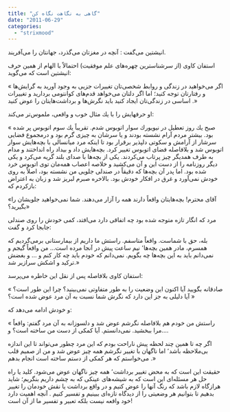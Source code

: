 ```yaml
---
title: "گاهی به نگاهت نگاه کن"
date: "2011-06-29"
categories: 
  - "strixmood"
---
```


  
  
انیشتین می‌گفت : آنچه در مغزتان می‌گذرد، جهانتان را می‌آفریند.  
  
استفان كاوی (از سرشناسترین چهره‌های علم موفقیت) احتمالاً با الهام از همین حرف انیشتین است كه می‌گوید:  
  
« اگر می‌خواهید در زندگی و روابط شخصی‌تان تغییرات جزیی به وجود آورید به گرایش‌ها و رفتارتان توجه كنید؛ اما اگر دلتان می‌خواهد قدم‌های كوانتومی بردارید و تغییرات اساسی در زندگی‌تان ایجاد كنید باید نگرش‌ها و برداشت‌هایتان را عوض كنید .»  
  
او حرفهایش را با یك مثال خوب و واقعی، ملموس‌تر می‌كند:  
  
« صبح یك روز تعطیل در نیویورك سوار اتوبوس شدم. تقریباً یك سوم اتوبوس پر شده بود. بیشتر مردم آرام نشسته بودند و یا سرشان به چیزی گرم بود و درمجموع فضایی سرشار از آرامش و سكوتی دلپذیر برقرار بود تا اینكه مرد میانسالی با بچه‌هایش سوار اتوبوس شد و بلافاصله فضای اتوبوس تغییر كرد. بچه‌هایش داد و بیداد راه انداختند و مدام به طرف همدیگر چیز پرتاب می‌كردند. یكی از بچه‌ها با صدای بلند گریه می‌كرد و یكی دیگر روزنامه را از دست این و آن می‌كشید و خلاصه اعصاب همه‌مان توی اتوبوس خرد شده بود. اما پدر آن بچه‌ها كه دقیقاً در صندلی جلویی من نشسته بود، اصلاً به روی خودش نمی‌آورد و غرق در افكار خودش بود. بالاخره صبرم لبریز شد و زبان به اعتراض بازكردم كه:  
  
«آقای محترم! بچه‌هایتان واقعاً دارند همه را آزار می‌دهند. شما نمی‌خواهید جلویشان را بگیرید؟»  
  
مرد كه انگار تازه متوجه شده بود چه اتفاقی دارد می‌افتد، كمی خودش را روی صندلی جابجا كرد و گفت:  
  
بله، حق با شماست. واقعاً متاسفم. راستش ما داریم از بیمارستانی برمی‌گردیم كه همسرم، مادر همین بچه‌ها٬ نیم ساعت پیش در آنجا مرده است... من واقعاً گیجم و نمی‌دانم باید به این بچه‌ها چه بگویم. نمی‌دانم كه خودم باید چه كار كنم و ... و بغضش تركید و اشكش سرازیر شد.»  
  
استفان كاوی بلافاصله پس از نقل این خاطره می‌پرسد:  
  
« صادقانه بگویید آیا اكنون این وضعیت را به طور متفاوتی نمی‌بینید؟ چرا این طور است؟ آیا دلیلی به جز این دارد كه نگرش شما نسبت به آن مرد عوض شده است؟ »  
  
و خودش ادامه می‌دهد كه:  
  
« راستش من خودم هم بلافاصله نگرشم عوض شد و دلسوزانه به آن مرد گفتم: واقعاً مرا ببخشید. نمی‌دانستم. آیا كمكی از دست من ساخته است؟ و....  
  
اگر چه تا همین چند لحظه پیش ناراحت بودم كه این مرد چطور می‌تواند تا این اندازه بی‌ملاحظه باشد٬ اما ناگهان با تغییر نگرشم همه چیز عوض شد و من از صمیم قلب می‌خواستم كه هر كمكی از دستم ساخته است انجام بدهم .»  
  
حقیقت این است كه به محض تغییر برداشت٬ همه چیز ناگهان عوض می‌شود. كلید یا راه حل هر مسئله‌ای این است كه به شیشه‌های عینكی كه به چشم داریم بنگریم؛ شاید هرازگاه لازم باشد كه رنگ آنها را عوض كنیم و در واقع برداشت یا نقش خودمان را تغییر بدهیم تا بتوانیم هر وضعیتی را از دیدگاه تازه‌ای ببینیم و تفسیر كنیم . آنچه اهمیت دارد خود واقعه نیست بلكه تعبیر و تفسیر ما از آن است!
